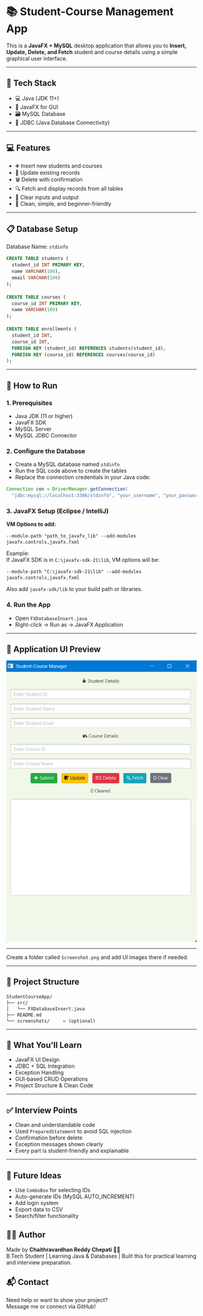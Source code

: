 # 📚 Student-Course Management App

This is a **JavaFX + MySQL** desktop application that allows you to **Insert, Update, Delete, and Fetch** student and course details using a simple graphical user interface.

---

## 🔧 Tech Stack

- 💻 Java (JDK 11+)
- 🎨 JavaFX for GUI
- 🗃️ MySQL Database
- 🔌 JDBC (Java Database Connectivity)

---

## 💻 Features

- ➕ Insert new students and courses
- 📝 Update existing records
- 🗑️ Delete with confirmation
- 🔍 Fetch and display records from all tables
- 🧹 Clear inputs and output
- 🎯 Clean, simple, and beginner-friendly

---

## 📋 Database Setup

Database Name: `stdinfo`

```sql
CREATE TABLE students (
  student_id INT PRIMARY KEY,
  name VARCHAR(100),
  email VARCHAR(100)
);

CREATE TABLE courses (
  course_id INT PRIMARY KEY,
  name VARCHAR(100)
);

CREATE TABLE enrollments (
  student_id INT,
  course_id INT,
  FOREIGN KEY (student_id) REFERENCES students(student_id),
  FOREIGN KEY (course_id) REFERENCES courses(course_id)
);
```

---

## 🚀 How to Run

### 1. Prerequisites

- Java JDK (11 or higher)
- JavaFX SDK
- MySQL Server
- MySQL JDBC Connector

### 2. Configure the Database

- Create a MySQL database named `stdinfo`
- Run the SQL code above to create the tables
- Replace the connection credentials in your Java code:

```java
Connection con = DriverManager.getConnection(
  "jdbc:mysql://localhost:3306/stdinfo", "your_username", "your_password");
```

### 3. JavaFX Setup (Eclipse / IntelliJ)

**VM Options to add:**

```
--module-path "path_to_javafx_lib" --add-modules javafx.controls,javafx.fxml
```

Example:  
If JavaFX SDK is in `C:\javafx-sdk-21\lib`, VM options will be:

```
--module-path "C:\javafx-sdk-21\lib" --add-modules javafx.controls,javafx.fxml
```

Also add `javafx-sdk/lib` to your build path or libraries.

### 4. Run the App

- Open `FXDatabaseInsert.java`
- Right-click → Run as → JavaFX Application


---

## 📸 Application UI Preview


![Calculator Screenshot](./Screenshot.png)

---

Create a folder called `Screenshot.png` and add UI images there if needed.

---

## 📂 Project Structure

```
StudentCourseApp/
├── src/
│   └── FXDatabaseInsert.java
├── README.md
└── screenshots/     ← (optional)
```

---

## 🧠 What You'll Learn

- JavaFX UI Design
- JDBC + SQL Integration
- Exception Handling
- GUI-based CRUD Operations
- Project Structure & Clean Code

---

## ✅ Interview Points

- Clean and understandable code
- Used `PreparedStatement` to avoid SQL injection
- Confirmation before delete
- Exception messages shown clearly
- Every part is student-friendly and explainable

---

## 🔮 Future Ideas

- Use `ComboBox` for selecting IDs
- Auto-generate IDs (MySQL AUTO_INCREMENT)
- Add login system
- Export data to CSV
- Search/filter functionality

## 👨‍🎓 Author

Made by **Chaithravardhan Reddy Chepati** 👨‍💻  
B.Tech Student | Learning Java & Databases | Built this for practical learning and interview preparation.


## 📬 Contact

Need help or want to show your project?  
Message me or connect via GitHub!
